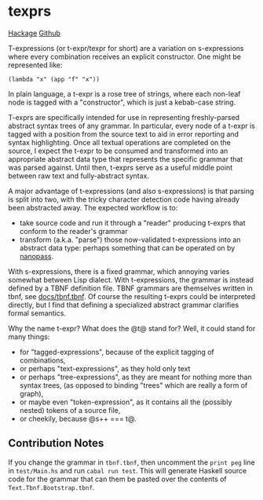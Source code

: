 # texprs

[Hackage](https://hackage.haskell.org/package/texprs)
[Github](https://github.com/edemko/texprs)

T-expressions (or t-expr/texpr for short) are a variation on s-expressions
where every combination receives an explicit constructor.
One might be represented like:

```
(lambda "x" (app "f" "x"))
```

In plain language, a t-expr is a rose tree of strings,
    where each non-leaf node is tagged with a "constructor",
    which is just a kebab-case string.

T-exprs are specifically intended for use in representing
    freshly-parsed abstract syntax trees of any grammar.
In particular, every node of a t-expr is tagged with a position from the source text
    to aid in error reporting and syntax highlighting.
Once all textual operations are completed on the source,
    I expect the t-expr to be consumed and transformed into an
    appropriate abstract data type that represents the
    specific grammar that was parsed against.
Until then, t-exprs serve as a useful middle point
    between raw text and fully-abstract syntax.

A major advantage of t-expressions (and also s-expressions) is that parsing is split into two, with the tricky character detection code having already been abstracted away.
The expected workflow is to:

- take source code and run it through a "reader" producing t-exprs
    that conform to the reader's grammar
- transform (a.k.a. "parse") those now-validated t-expressions into an abstract data type:
    perhaps something that can be operated on by
    [nanopass](https://hackage.haskell.org/package/nanopass).

With s-expressions, there is a fixed grammar, which annoying varies somewhat between Lisp dialect.
With t-expressions, the grammar is instead defined by a TBNF definition file.
TBNF grammars are themselves written in tbnf, see [docs/tbnf.tbnf](docs/tbnf.tbnf).
Of course the resulting t-exprs could be interpreted directly,
    but I find that defining a specialized abstract grammar clarifies formal semantics.

Why the name t-expr? What does the @t@ stand for?
Well, it could stand for many things:

- for "tagged-expressions", because of the explicit tagging of combinations,
- or perhaps "text-expressions", as they hold only text
- or perhaps "tree-expressions", as they are meant for nothing more than syntax trees,
    (as opposed to binding "trees" which are really a form of graph),
- or maybe even "token-expression", as it contains
    all the (possibly nested) tokens of a source file,
- or cheekily, because @s++ === t@.

## Contribution Notes

If you change the grammar in `tbnf.tbnf`, then uncomment the `print peg` line in `test/Main.hs` and run `cabal run test`.
This will generate Haskell source code for the grammar that can them be pasted over the contents of `Text.Tbnf.Bootstrap.tbnf`.
